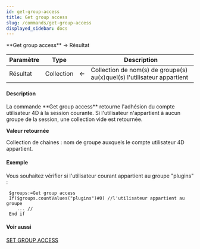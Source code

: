 ```yaml
---
id: get-group-access
title: Get group access
slug: /commands/get-group-access
displayed_sidebar: docs
---
```


<!--REF #_command_.Get group access.Syntax-->**Get group access** -> Résultat<!-- END REF-->
<!--REF #_command_.Get group access.Params-->
| Paramètre | Type |  | Description |
| --- | --- | --- | --- |
| Résultat | Collection | &#8592; | Collection de nom(s) de groupe(s) au(x)quel(s) l'utilisateur appartient |

<!-- END REF-->

#### Description 

<!--REF #_command_.Get group access.Summary-->La commande **Get group access** retourne l'adhésion du compte utilisateur 4D à la session courante.<!-- END REF--> Si l'utilisateur n'appartient à aucun groupe de la session, une collection vide est retournée.

**Valeur retournée**

Collection de chaines : nom de groupe auxquels le compte utilisateur 4D appartient. 

#### Exemple 

Vous souhaitez vérifier si l'utilisateur courant appartient au groupe "plugins" :

```4d
 $groups:=Get group access
 If($groups.countValues("plugins")#0) //l'utilisateur appartient au groupe
    ... //
 End if
```

#### Voir aussi 

[SET GROUP ACCESS](set-group-access.md)  